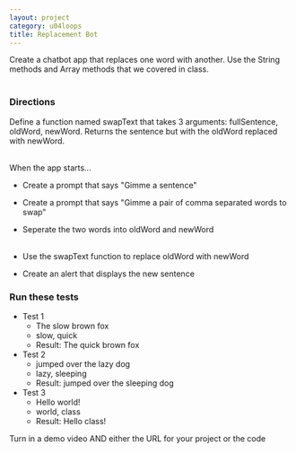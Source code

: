 ```yaml
---
layout: project
category: u04loops
title: Replacement Bot
---
```


Create a chatbot app that replaces one word with another. Use the String methods and Array methods that we covered in class.<span style="opacity:0"> Use as many arrow functions as possible.</span>

### Directions

Define a function named swapText that takes 3 arguments: fullSentence, oldWord, newWord. Returns the sentence but with the oldWord replaced with newWord.<span style="opacity:0"> If the length of oldWord is greater than newWord, then remove all words with length < 3. Use filter and map.</span>

When the app starts...

- Create a prompt that says "Gimme a sentence"<span style="opacity:0"> and a clown emoji</span>

- Create a prompt that says "Gimme a pair of comma separated words to swap"<span style="opacity:0"> and a fish emoji</span>

- Seperate the two words into oldWord and newWord<span style="opacity:0">. If newWord.length == 3, newWord += "."</span>

- Use the swapText function to replace oldWord with newWord<span style="opacity:0">. Use regex</span>

- Create an alert that displays the new sentence

### Run these tests

- Test 1
    - The slow brown fox
    - slow, quick
    - Result: The quick brown fox
- Test 2
    - jumped over the lazy dog
    - lazy, sleeping
    - Result: jumped over the sleeping dog
- Test 3
    - Hello world!
    - world, class
    - Result: Hello class!


Turn in a demo video AND either the URL for your project or the code